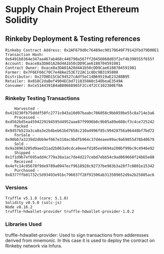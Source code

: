# Supply Chain Project Ethereum Solidity 

## Rinkeby Deployment & Testing references

```
Rinkeby Contract Address: 0x2AF679d0c76489ec90170649F79142Fbd79D00E1
Transaction Hash: 0x6491b8364e347aa467ab468c448790a567ff20456068d03f2ef4b398555f655f
Account: 0xace8a3DA01A28d4A1b50cDD9Cae6188704591981
Contract Owner: 0xace8a3DA01A28d4A1b50cDD9Cae6188704591981
Farmer: 0x7F6EF66C70C7e48Ae253E722AC1c8Dc9B3195808
Distributor: 0x27D8D15CbC94527cAdf5eC14B69519aE23288B95
Retailer: 0x018C2daBef4904ECbd7118350A0c54DbeaE3549A
Consumer: 0xCe5144391B4aB80668965F2Cc4f2CC102380Ef0A
```

### Rinkeby Testing Transactions
```
    Harvested - 0x419230fb75dddf50fc2771c043a10d97baabc706058c9bb059be55c8a714e3a6
    Processed - 0xd562bd5ea4594229194595d4952aae87f9996b0c9b05a89e608cf3c4ce725242
    Packed - 0x9d57b523a3ca0a3e2b4beb61bd7658c210a4996f85c99428756a96448bf7bd72
    ForSale - 0x90bb7a3239d2dbb9ef667e310ac9bdfb964c37d4eaee99ac9a69855d78b40679
    Sold - 0x9a38963205d9aed31ad2b863a9cdca9eeefd105ee9694a200bf99bc9c4946e92
    Shipped - 0x1f1d9b7ef695add4c779a38a1ac7de4d227cebd7ebb54c9ad069668f24b65e80
    Received - 0x4efc14c05678f9de9789a0947ecf9618928c92737be983b3a28f7c0801e15342
    Purchased - 0x8377ffb81732c5d93493e91bc796037f28f91506ab313509652d9a2b25805ac6
```


### Versions
```
Truffle v5.1.0 (core: 5.1.0)
Solidity v0.5.0 (solc-js)
Node v8.16.2
truffle-hdwallet-provider truffle-hdwallet-provider-1.0.2
```

### Libraries Used
truffle-hdwallet-provider: Used to sign transactions from adderesses derived from mnemonic. In this case it is used to deploy the contract on Rinkeby network via Infura.

